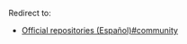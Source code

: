 Redirect to:

*   [Official repositories (Español)#community](/index.php/Official_repositories_(Espa%C3%B1ol)#community "Official repositories (Español)")